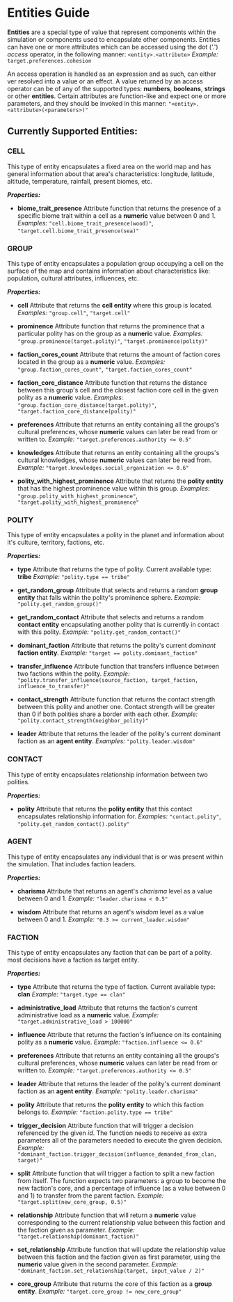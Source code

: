 # Entities Guide

**Entities** are a special type of value that represent components within the simulation or components used to encapsulate other components. Entities can have one or more attributes which can be accessed using the dot ('.') *access* operator, in the following manner: `<entity>.<attribute>`
*Example:* `target.preferences.cohesion`

An access operation is handled as an expression and as such, can either ver resolved into a value or an effect. A value returned by an access operator can be of any of the supported types: **numbers**, **booleans**, **strings** or other **entities**. Certain attributes are function-like and expect one or more parameters, and they should be invoked in this manner: `"<entity>.<attribute>(<parameters>)"`

## Currently Supported Entities:

### CELL

  This type of entity encapsulates a fixed area on the world map and has general information about that area's characteristics: longitude, latitude, altitude, temperature, rainfall, present biomes, etc.

  ***Properties:***

  - **biome_trait_presence**
    Attribute function that returns the presence of a specific biome trait within a cell as a **numeric** value between 0 and 1.
    *Examples:* `"cell.biome_trait_presence(wood)"`, `"target.cell.biome_trait_presence(sea)"`

### GROUP

  This type of entity encapsulates a population group occupying a cell on the surface of the map and contains information about characteristics like: population, cultural attributes, influences, etc.

  ***Properties:***

  - **cell**
    Attribute that returns the **cell entity** where this group is located.
    *Examples:* `"group.cell"`, `"target.cell"`

  - **prominence**
    Attribute function that returns the prominence that a particular polity has on the group as a **numeric** value.
    *Examples:* `"group.prominence(target.polity)"`, `"target.prominence(polity)"`

  - **faction_cores_count**
    Attribute that returns the amount of faction cores located in the group as a **numeric** value.
    *Examples:* `"group.faction_cores_count"`, `"target.faction_cores_count"`

  - **faction_core_distance**
    Attribute function that returns the distance between this group's cell and the closest faction core cell in the given polity as a **numeric** value.
    *Examples:* `"group.faction_core_distance(target.polity)"`, `"target.faction_core_distance(polity)"`

  - **preferences**
    Attribute that returns an entity containing all the groups's cultural preferences, whose **numeric** values can later be read from or written to.
    *Example:* `"target.preferences.authority <= 0.5"`

  - **knowledges**
    Attribute that returns an entity containing all the groups's cultural knowledges, whose **numeric** values can later be read from.
    *Example:* `"target.knowledges.social_organization <= 0.6"`

  - **polity_with_highest_prominence**
    Attribute that returns the **polity entity** that has the highest prominence value within this group.
    *Examples:* `"group.polity_with_highest_prominence"`, `"target.polity_with_highest_prominence"`


### POLITY

  This type of entity encapsulates a polity in the planet and information about it's culture, territory, factions, etc.

  ***Properties:***

  - **type**
    Attribute that returns the type of polity. Current available type: **tribe**
    *Example:* `"polity.type == tribe"`

  - **get_random_group**
    Attribute that selects and returns a random **group entity** that falls within the polity's prominence sphere.
    *Example:* `"polity.get_random_group()"`

  - **get_random_contact**
    Attribute that selects and returns a random **contact entity** encapsulating another polity that is currently in contact with this polity.
    *Example:* `"polity.get_random_contact()"`

  - **dominant_faction**
    Attribute that returns the polity's current *dominant* **faction entity**.
    *Example:* `"target == polity.dominant_faction"`

  - **transfer_influence**
    Attribute function that transfers influence between two factions within the polity.
    *Example:* `"polity.transfer_influence(source_faction, target_faction, influence_to_transfer)"`

  - **contact_strength**
    Attribute function that returns the contact strength between this polity and another one. Contact strength will be greater than 0 if both polities share a border with each other.
    *Example:* `"polity.contact_strength(neighbor_polity)"`

  - **leader**
    Attribute that returns the leader of the polity's current dominant faction as an **agent entity**.
    *Examples:* `"polity.leader.wisdom"`


### CONTACT

  This type of entity encapsulates relationship information between two polities.

  ***Properties:***

  - **polity**
    Attribute that returns the **polity entity** that this contact encapsulates relationship information for.
    *Examples:* `"contact.polity"`, `"polity.get_random_contact().polity"`


### AGENT

  This type of entity encapsulates any individual that is or was present within the simulation. That includes faction leaders.

  ***Properties:***

  - **charisma**
    Attribute that returns an agent's *charisma* level as a value between 0 and 1.
    *Example:* `"leader.charisma < 0.5"`

  - **wisdom**
    Attribute that returns an agent's *wisdom* level as a value between 0 and 1.
    *Example:* `"0.3 >= current_leader.wisdom"`


### FACTION

  This type of entity encapsulates any faction that can be part of a polity. most decisions have a faction as target entity.
  
  ***Properties:***

  - **type**
    Attribute that returns the type of faction. Current available type: **clan**
    *Example:* `"target.type == clan"`

  - **administrative_load**
    Attribute that returns the faction's current administrative load as a **numeric** value.
    *Example:* `"target.administrative_load > 100000"`

  - **influence**
    Attribute that returns the faction's influence on its containing polity as a **numeric** value.
    *Example:* `"faction.influence <= 0.6"`

  - **preferences**
    Attribute that returns an entity containing all the groups's cultural preferences, whose **numeric** values can later be read from or written to.
    *Example:* `"target.preferences.authority <= 0.5"`

  - **leader**
    Attribute that returns the leader of the polity's current dominant faction as an **agent entity**.
    *Example:* `"polity.leader.charisma"`

  - **polity**
    Attribute that returns the **polity entity** to which this faction belongs to.
    *Example:* `"faction.polity.type == tribe"`

  - **trigger_decision**
    Attribute function that will trigger a decision referenced by the given *id*. The function needs to receive as extra parameters all of the parameters needed to execute the given decision.
    *Example:* `"dominant_faction.trigger_decision(influence_demanded_from_clan, target)"`

  - **split**
    Attribute function that will trigger a faction to split a new faction from itself. The function expects two parameters: a group to become the new faction's core, and a percentage of influence (as a value between 0 and 1) to transfer from the parent faction.
    *Example:* `"target.split(new_core_group, 0.5)"`

  - **relationship**
    Attribute function that will return a **numeric** value corresponding to the current relationship value between this faction and the faction given as parameter.
    *Example:* `"target.relationship(dominant_faction)"`

  - **set_relationship**
    Attribute function that will update the relationship value between this faction and the faction given as first parameter, using the **numeric** value given in the second parameter.
    *Example:* `"dominant_faction.set_relationship(target, input_value / 2)"`

  - **core_group**
    Attribute that returns the core of this faction as a **group entity**.
    *Example:* `"target.core_group != new_core_group"`
